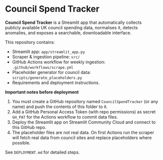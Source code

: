 # Council Spend Tracker

**Council Spend Tracker** is a Streamlit app that automatically collects publicly available UK council spending data, normalises it, detects anomalies, and exposes a searchable, downloadable interface.

This repository contains:
- Streamlit app: `app/streamlit_app.py`
- Scraper & ingestion pipeline: `src/`
- GitHub Actions workflow for weekly ingestion: `.github/workflows/scrape.yml`
- Placeholder generator for council data: `scripts/generate_placeholders.py`
- Requirements and deployment instructions.

**Important notes before deployment**
1. You must create a GitHub repository named `CouncilSpendTracker` (or any name) and push the contents of this folder to it.
2. Add a GitHub Personal Access Token (with repo permissions) as secret `GH_PAT` for the Actions workflow to commit data files.
3. Deploy the Streamlit app on Streamlit Community Cloud and connect to this GitHub repo.
4. The placeholder files are not real data. On first Actions run the scraper will fetch real data from council sites and replace placeholders where possible.

See `DEPLOYMENT.md` for detailed steps.
